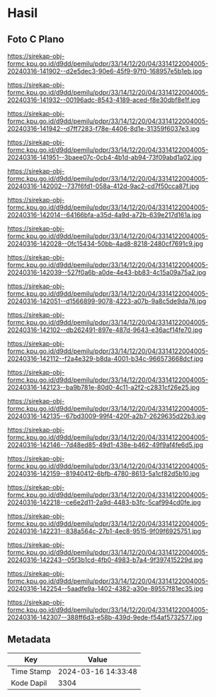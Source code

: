 # Hasil

## Foto C Plano

https://sirekap-obj-formc.kpu.go.id/d9dd/pemilu/pdpr/33/14/12/20/04/3314122004005-20240316-141902--d2e5dec3-90e6-45f9-97f0-168957e5b1eb.jpg

https://sirekap-obj-formc.kpu.go.id/d9dd/pemilu/pdpr/33/14/12/20/04/3314122004005-20240316-141932--00196adc-8543-4189-aced-f8e30dbf8e1f.jpg

https://sirekap-obj-formc.kpu.go.id/d9dd/pemilu/pdpr/33/14/12/20/04/3314122004005-20240316-141942--d7ff7283-f78e-4406-8d1e-31359f6037e3.jpg

https://sirekap-obj-formc.kpu.go.id/d9dd/pemilu/pdpr/33/14/12/20/04/3314122004005-20240316-141951--3baee07c-0cb4-4b1d-ab94-73f09abd1a02.jpg

https://sirekap-obj-formc.kpu.go.id/d9dd/pemilu/pdpr/33/14/12/20/04/3314122004005-20240316-142002--737f6fd1-058a-412d-9ac2-cd7f50cca87f.jpg

https://sirekap-obj-formc.kpu.go.id/d9dd/pemilu/pdpr/33/14/12/20/04/3314122004005-20240316-142014--64166bfa-a35d-4a9d-a72b-639e217d161a.jpg

https://sirekap-obj-formc.kpu.go.id/d9dd/pemilu/pdpr/33/14/12/20/04/3314122004005-20240316-142028--0fc15434-50bb-4ad8-8218-2480cf7691c9.jpg

https://sirekap-obj-formc.kpu.go.id/d9dd/pemilu/pdpr/33/14/12/20/04/3314122004005-20240316-142039--527f0a6b-a0de-4e43-bb83-4c15a09a75a2.jpg

https://sirekap-obj-formc.kpu.go.id/d9dd/pemilu/pdpr/33/14/12/20/04/3314122004005-20240316-142051--d1566899-9078-4223-a07b-9a8c5de9da76.jpg

https://sirekap-obj-formc.kpu.go.id/d9dd/pemilu/pdpr/33/14/12/20/04/3314122004005-20240316-142102--db262491-897e-487d-9643-e36acf14fe70.jpg

https://sirekap-obj-formc.kpu.go.id/d9dd/pemilu/pdpr/33/14/12/20/04/3314122004005-20240316-142112--f2a4e329-b8da-4001-b34c-966573668dcf.jpg

https://sirekap-obj-formc.kpu.go.id/d9dd/pemilu/pdpr/33/14/12/20/04/3314122004005-20240316-142123--ba9b781e-80d0-4c11-a2f2-c2831cf26e25.jpg

https://sirekap-obj-formc.kpu.go.id/d9dd/pemilu/pdpr/33/14/12/20/04/3314122004005-20240316-142135--67bd3009-99f4-420f-a2b7-2629635d22b3.jpg

https://sirekap-obj-formc.kpu.go.id/d9dd/pemilu/pdpr/33/14/12/20/04/3314122004005-20240316-142146--7d48ed85-49d1-438e-b462-49f9af4fe6d5.jpg

https://sirekap-obj-formc.kpu.go.id/d9dd/pemilu/pdpr/33/14/12/20/04/3314122004005-20240316-142159--81940412-6bfb-4780-8613-5a1cf82d5b10.jpg

https://sirekap-obj-formc.kpu.go.id/d9dd/pemilu/pdpr/33/14/12/20/04/3314122004005-20240316-142218--ce6e2d11-2a9d-4483-b3fc-5caf994cd0fe.jpg

https://sirekap-obj-formc.kpu.go.id/d9dd/pemilu/pdpr/33/14/12/20/04/3314122004005-20240316-142231--838a564c-27b1-4ec8-9515-9f09f6925751.jpg

https://sirekap-obj-formc.kpu.go.id/d9dd/pemilu/pdpr/33/14/12/20/04/3314122004005-20240316-142243--05f3b1cd-4fb0-4983-b7a4-9f397415229d.jpg

https://sirekap-obj-formc.kpu.go.id/d9dd/pemilu/pdpr/33/14/12/20/04/3314122004005-20240316-142254--5aadfe9a-1402-4382-a30e-89557f81ec35.jpg

https://sirekap-obj-formc.kpu.go.id/d9dd/pemilu/pdpr/33/14/12/20/04/3314122004005-20240316-142307--388ff6d3-e58b-439d-9ede-f54af5732577.jpg


## Metadata

| Key        | Value               |
| ---------- | ------------------- |
| Time Stamp | 2024-03-16 14:33:48 |
| Kode Dapil | 3304                |



